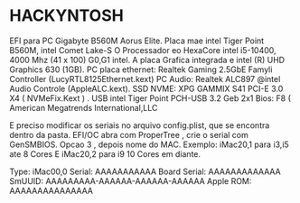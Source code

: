 # HACKYNTOSH
EFI para PC Gigabyte B560M Aorus Elite.
Placa mae intel Tiger Point B560M, intel Comet Lake-S
O Processador eo HexaCore intel i5-10400, 4000 Mhz (41 x 100) G0,G1 intel.
A placa Grafica integrada e intel (R) UHD Graphics 630 (1GB).
PC placa ethernet: Realtek Gaming 2.5GbE Famyli Controller (LucyRTL8125Ethernet.kext)
PC Audio: Realtek ALC897 @intel Audio Controle (AppleALC.kext).
SSD NVME: XPG GAMMIX S41 PCI-E 3.0 X4  ( NVMeFix.Kext ) .
USB intel Tiger Point PCH-USB 3.2 Geb 2x1
Bios: F8 ( American Megatrends International,LLC

E preciso modificar os seriais no arquivo config.plist, que se encontra dentro da pasta.
EFI/OC abra com ProperTree , crie o serial com GenSMBIOS.
Opcao 3 , depois nome do MAC.
Exemplo: iMac20,1 para i3,i5 ate 8 Cores
E iMac20,2 para i9 10 Cores em diante.

Type:         iMac00,0
Serial:       AAAAAAAAAAA
Board Serial: AAAAAAAAAAAAA
SmUUID:       AAAAAAAAA-AAAAAA-AAAAAA-AAAAAA
Apple ROM:   AAAAAAAAAAAAAAA

